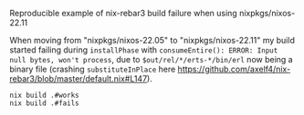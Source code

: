 Reproducible example of nix-rebar3 build failure when using nixpkgs/nixos-22.11

When moving from "nixpkgs/nixos-22.05" to "nixpkgs/nixos-22.11" my build started failing during `installPhase` with `consumeEntire(): ERROR: Input null bytes, won't process`, due to `$out/rel/*/erts-*/bin/erl` now being a binary file (crashing `substituteInPlace` here https://github.com/axelf4/nix-rebar3/blob/master/default.nix#L147).

```
nix build .#works
nix build .#fails
```

